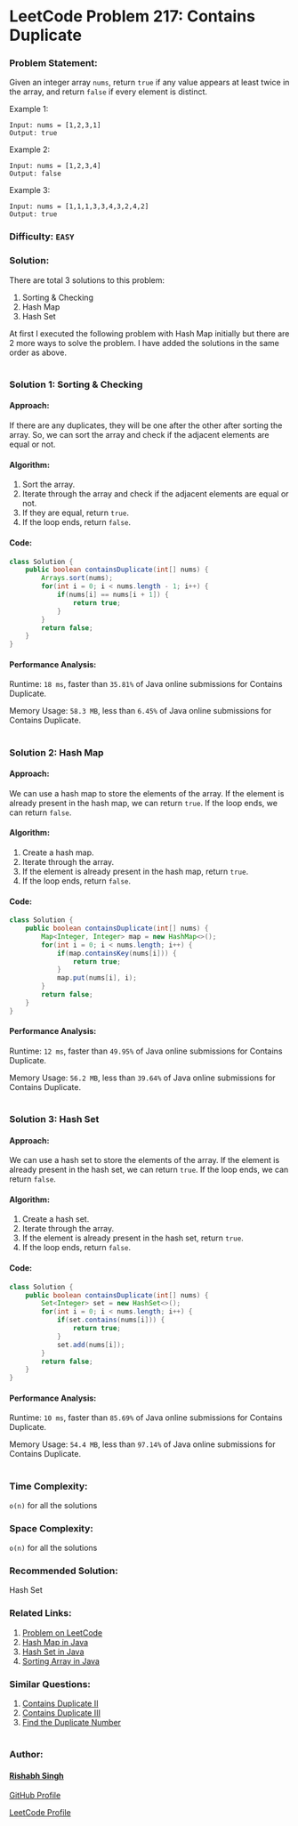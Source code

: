 # LeetCode Problem 217: Contains Duplicate

### Problem Statement:

Given an integer array `nums`, return `true` if any value appears at least twice in the array, and return `false` if every element is distinct.

Example 1:
```
Input: nums = [1,2,3,1]
Output: true
```
Example 2:
```
Input: nums = [1,2,3,4]
Output: false
```
Example 3:
```
Input: nums = [1,1,1,3,3,4,3,2,4,2]
Output: true
```

### Difficulty: `EASY`

### Solution:

There are total 3 solutions to this problem:
1. Sorting & Checking
2. Hash Map
3. Hash Set

At first I executed the following problem with Hash Map initially but there are 2 more ways to solve the problem. I have added the solutions in the same order as above.

#

### Solution 1: Sorting & Checking

#### Approach:

If there are any duplicates, they will be one after the other after sorting the array. So, we can sort the array and check if the adjacent elements are equal or not.

#### Algorithm:

1. Sort the array.
2. Iterate through the array and check if the adjacent elements are equal or not.
3. If they are equal, return `true`.
4. If the loop ends, return `false`.

#### Code:

```java
class Solution {
    public boolean containsDuplicate(int[] nums) {
        Arrays.sort(nums);
        for(int i = 0; i < nums.length - 1; i++) {
            if(nums[i] == nums[i + 1]) {
                return true;
            }
        }
        return false;
    }
}
```

#### Performance Analysis:

Runtime: `18 ms`, faster than `35.81%` of Java online submissions for Contains Duplicate.

Memory Usage: `58.3 MB`, less than `6.45%` of Java online submissions for Contains Duplicate.

#

### Solution 2: Hash Map

#### Approach:

We can use a hash map to store the elements of the array. If the element is already present in the hash map, we can return `true`. If the loop ends, we can return `false`.

#### Algorithm:

1. Create a hash map.
2. Iterate through the array.
3. If the element is already present in the hash map, return `true`.
4. If the loop ends, return `false`.

#### Code:

```java
class Solution {
    public boolean containsDuplicate(int[] nums) {
        Map<Integer, Integer> map = new HashMap<>();
        for(int i = 0; i < nums.length; i++) {
            if(map.containsKey(nums[i])) {
                return true;
            }
            map.put(nums[i], i);
        }
        return false;
    }
}
```

#### Performance Analysis:

Runtime: `12 ms`, faster than `49.95%` of Java online submissions for Contains Duplicate.

Memory Usage: `56.2 MB`, less than `39.64%` of Java online submissions for Contains Duplicate.

#

### Solution 3: Hash Set

#### Approach:

We can use a hash set to store the elements of the array. If the element is already present in the hash set, we can return `true`. If the loop ends, we can return `false`.

#### Algorithm:

1. Create a hash set.
2. Iterate through the array.
3. If the element is already present in the hash set, return `true`.
4. If the loop ends, return `false`.

#### Code:

```java
class Solution {
    public boolean containsDuplicate(int[] nums) {
        Set<Integer> set = new HashSet<>();
        for(int i = 0; i < nums.length; i++) {
            if(set.contains(nums[i])) {
                return true;
            }
            set.add(nums[i]);
        }
        return false;
    }
}
```

#### Performance Analysis:

Runtime: `10 ms`, faster than `85.69%` of Java online submissions for Contains Duplicate.

Memory Usage: `54.4 MB`, less than `97.14%` of Java online submissions for Contains Duplicate.

#

### Time Complexity:
`o(n)` for all the solutions

### Space Complexity:
`o(n)` for all the solutions

### Recommended Solution:

Hash Set

### Related Links:
1. [Problem on LeetCode](https://leetcode.com/problems/contains-duplicate/)
2. [Hash Map in Java](https://www.geeksforgeeks.org/java-util-hashmap-in-java-with-examples/)
3. [Hash Set in Java](https://www.geeksforgeeks.org/hashset-in-java/)
4. [Sorting Array in Java](https://www.geeksforgeeks.org/arrays-sort-in-java-with-examples/)

### Similar Questions:
1. [Contains Duplicate II](https://leetcode.com/problems/contains-duplicate-ii/)
2. [Contains Duplicate III](https://leetcode.com/problems/contains-duplicate-iii/)
3. [Find the Duplicate Number](https://leetcode.com/problems/find-the-duplicate-number/)

#

### Author:
#### [Rishabh Singh](https://geeekgod.in)

[GitHub Profile](https://github.com/thisisrishabh22/)

[LeetCode Profile](https://leetcode.com/geeekgod/)
